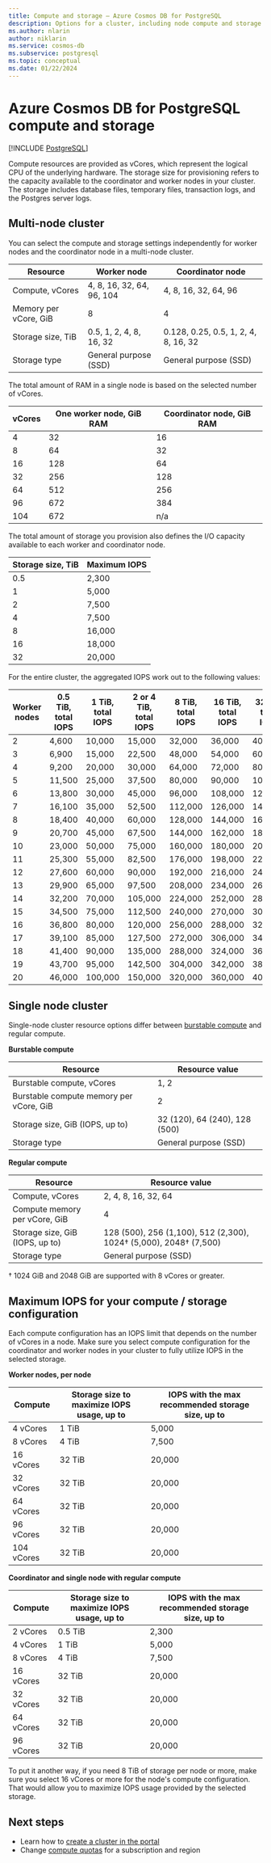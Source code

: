 ```yaml
---
title: Compute and storage – Azure Cosmos DB for PostgreSQL
description: Options for a cluster, including node compute and storage
ms.author: nlarin
author: niklarin
ms.service: cosmos-db
ms.subservice: postgresql
ms.topic: conceptual
ms.date: 01/22/2024
---
```


# Azure Cosmos DB for PostgreSQL compute and storage

[!INCLUDE [PostgreSQL](../includes/appliesto-postgresql.md)]

Compute resources are provided as vCores, which represent the logical CPU of
the underlying hardware. The storage size for provisioning refers to the
capacity available to the coordinator and worker nodes in your cluster. The
storage includes database files, temporary files, transaction logs, and the
Postgres server logs.

## Multi-node cluster
 
You can select the compute and storage settings independently for worker nodes
and the coordinator node in a multi-node cluster.
 
| Resource              | Worker node                | Coordinator node                     |
|-----------------------|----------------------------|--------------------------------------|
| Compute, vCores       | 4, 8, 16, 32, 64, 96, 104  | 4, 8, 16, 32, 64, 96                 |
| Memory per vCore, GiB | 8                          | 4                                    |
| Storage size, TiB     | 0.5, 1, 2, 4, 8, 16, 32    | 0.128, 0.25, 0.5, 1, 2, 4, 8, 16, 32 |
| Storage type          | General purpose (SSD)      | General purpose (SSD)                |

The total amount of RAM in a single node is based on the
selected number of vCores.

| vCores | One worker node, GiB RAM | Coordinator node, GiB RAM |
|--------|--------------------------|---------------------------|
| 4      | 32                       | 16                        |
| 8      | 64                       | 32                        |
| 16     | 128                      | 64                        |
| 32     | 256                      | 128                       |
| 64     | 512                      | 256                       |
| 96     | 672                      | 384                       |
| 104    | 672                      | n/a                       |

The total amount of storage you provision also defines the I/O capacity
available to each worker and coordinator node.

| Storage size, TiB | Maximum IOPS |
|-------------------|--------------|
| 0.5               | 2,300        |
| 1                 | 5,000        |
| 2                 | 7,500        |
| 4                 | 7,500        |
| 8                 | 16,000       |
| 16                | 18,000       |
| 32                | 20,000       |

For the entire cluster, the aggregated IOPS work out to the
following values:

| Worker nodes | 0.5 TiB, total IOPS | 1 TiB, total IOPS | 2 or 4 TiB, total IOPS | 8 TiB, total IOPS | 16 TiB, total IOPS | 32 TiB, total IOPS |
|--------------|---------------------|-------------------|------------------------|-------------------|--------------------|--------------------|
| 2            | 4,600               | 10,000            | 15,000                 | 32,000            | 36,000             | 40,000             |
| 3            | 6,900               | 15,000            | 22,500                 | 48,000            | 54,000             | 60,000             |
| 4            | 9,200               | 20,000            | 30,000                 | 64,000            | 72,000             | 80,000             |
| 5            | 11,500              | 25,000            | 37,500                 | 80,000            | 90,000             | 100,000            |
| 6            | 13,800              | 30,000            | 45,000                 | 96,000            | 108,000            | 120,000            |
| 7            | 16,100              | 35,000            | 52,500                 | 112,000           | 126,000            | 140,000            |
| 8            | 18,400              | 40,000            | 60,000                 | 128,000           | 144,000            | 160,000            |
| 9            | 20,700              | 45,000            | 67,500                 | 144,000           | 162,000            | 180,000            |
| 10           | 23,000              | 50,000            | 75,000                 | 160,000           | 180,000            | 200,000            |
| 11           | 25,300              | 55,000            | 82,500                 | 176,000           | 198,000            | 220,000            |
| 12           | 27,600              | 60,000            | 90,000                 | 192,000           | 216,000            | 240,000            |
| 13           | 29,900              | 65,000            | 97,500                 | 208,000           | 234,000            | 260,000            |
| 14           | 32,200              | 70,000            | 105,000                | 224,000           | 252,000            | 280,000            |
| 15           | 34,500              | 75,000            | 112,500                | 240,000           | 270,000            | 300,000            |
| 16           | 36,800              | 80,000            | 120,000                | 256,000           | 288,000            | 320,000            |
| 17           | 39,100              | 85,000            | 127,500                | 272,000           | 306,000            | 340,000            |
| 18           | 41,400              | 90,000            | 135,000                | 288,000           | 324,000            | 360,000            |
| 19           | 43,700              | 95,000            | 142,500                | 304,000           | 342,000            | 380,000            |
| 20           | 46,000              | 100,000           | 150,000                | 320,000           | 360,000            | 400,000            |

## Single node cluster

Single-node cluster resource options differ between [burstable
compute](concepts-burstable-compute.md) and regular compute.

**Burstable compute**

| Resource | Resource value |
|----------|----------------|
| Burstable compute, vCores | 1, 2 |
| Burstable compute memory per vCore, GiB | 2 |
| Storage size, GiB (IOPS, up to) | 32 (120), 64 (240), 128 (500) |
| Storage type | General purpose (SSD) |

**Regular compute**

| Resource | Resource value |
|----------|----------------|
| Compute, vCores | 2, 4, 8, 16, 32, 64 |
| Compute memory per vCore, GiB | 4 |
| Storage size, GiB (IOPS, up to) | 128 (500), 256 (1,100), 512 (2,300), 1024† (5,000), 2048† (7,500) |
| Storage type | General purpose (SSD) |

† 1024 GiB and 2048 GiB are supported with 8 vCores or greater.

## Maximum IOPS for your compute / storage configuration
Each compute configuration has an IOPS limit that depends on the number of vCores in a node. Make sure you select compute configuration for the coordinator and worker nodes in your cluster to fully utilize IOPS in the selected storage.

**Worker nodes, per node**

| Compute    | Storage size to maximize IOPS usage, up to | IOPS with the max recommended storage size, up to |
|------------|--------------------------------------------|---------------------------------------------------|
| 4 vCores   | 1 TiB                                      | 5,000                                             |
| 8 vCores   | 4 TiB                                      | 7,500                                             |
| 16 vCores  | 32 TiB                                     | 20,000                                            |
| 32 vCores  | 32 TiB                                     | 20,000                                            |
| 64 vCores  | 32 TiB                                     | 20,000                                            |
| 96 vCores  | 32 TiB                                     | 20,000                                            |
| 104 vCores | 32 TiB                                     | 20,000                                            |

**Coordinator and single node with regular compute**

| Compute    | Storage size to maximize IOPS usage, up to | IOPS with the max recommended storage size, up to |
|------------|--------------------------------------------|---------------------------------------------------|
| 2 vCores   | 0.5 TiB                                    | 2,300                                             |
| 4 vCores   | 1 TiB                                      | 5,000                                             |
| 8 vCores   | 4 TiB                                      | 7,500                                             |
| 16 vCores  | 32 TiB                                     | 20,000                                            |
| 32 vCores  | 32 TiB                                     | 20,000                                            |
| 64 vCores  | 32 TiB                                     | 20,000                                            |
| 96 vCores  | 32 TiB                                     | 20,000                                            |

To put it another way, if you need 8 TiB of storage per node or more, make sure you select 16 vCores or more for the node's compute configuration. That would allow you to maximize IOPS usage provided by the selected storage.

## Next steps

* Learn how to [create a cluster in the portal](quickstart-create-portal.md)
* Change [compute quotas](howto-compute-quota.md) for a subscription and region
